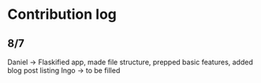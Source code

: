 # Contribution log
## 8/7
Daniel -> Flaskified app, made file structure, prepped basic features, added blog post listing
Ingo -> to be filled
